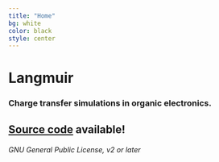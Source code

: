 ```yaml
---
title: "Home"
bg: white
color: black
style: center
---
```


# Langmuir

### Charge transfer simulations in organic electronics.

## [**Source code**](https://github.com/LangmuirSim/langmuir) available!

###### GNU General Public License, v2 or later
